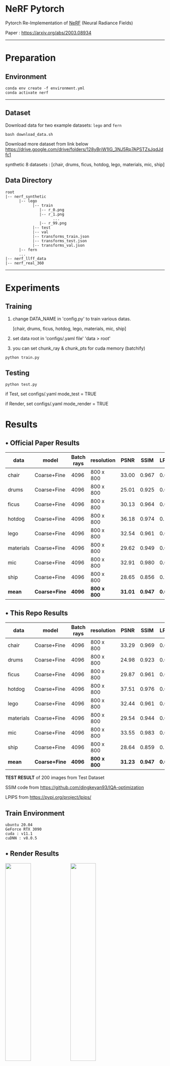 # NeRF Pytorch

Pytorch Re-Implementation of [NeRF](http://www.matthewtancik.com/nerf) (Neural Radiance Fields)

Paper : https://arxiv.org/abs/2003.08934

---

# Preparation

## Environment

```
conda env create -f environment.yml
conda activate nerf
```

---

## Dataset

Download data for two example datasets: `lego` and `fern`

```
bash download_data.sh
```

Download more dataset from link below
https://drive.google.com/drive/folders/128yBriW1IG_3NJ5Rp7APSTZsJqdJdfc1

synthetic 8 datasets : [chair, drums, ficus, hotdog, lego, materials, mic, ship]

## Data Directory

```
root
|-- nerf_synthetic
      |-- lego
            |-- train
               |-- r_0.png
               |-- r_1.png
                     ...
               |-- r_99.png
            |-- test
            |-- val
            |-- transforms_train.json
            |-- transforms_test.json
            |-- transforms_val.json
      |-- fern
      ...
|-- nerf_llff_data
|-- nerf_real_360
```

---

# Experiments

## Training

1. change DATA_NAME in 'config.py' to train various datas.

   [chair, drums, ficus, hotdog, lego, materials, mic, ship]

2. set data root in 'configs/.yaml file' 'data > root'

3. you can set chunk_ray & chunk_pts for cuda memory (batchify)

```
python train.py
```

## Testing

```
python test.py
```

if Test, set configs/.yaml mode_test = TRUE

if Render, set configs/.yaml mode_render = TRUE

# Results

## • Official Paper Results

| data      | model           | Batch rays | resolution    | PSNR      | SSIM      | LPIPS     |
| --------- | --------------- | ---------- | ------------- | --------- | --------- | --------- |
| chair     | Coarse+Fine     | 4096       | 800 x 800     | 33.00     | 0.967     | 0.046     |
| drums     | Coarse+Fine     | 4096       | 800 x 800     | 25.01     | 0.925     | 0.091     |
| ficus     | Coarse+Fine     | 4096       | 800 x 800     | 30.13     | 0.964     | 0.044     |
| hotdog    | Coarse+Fine     | 4096       | 800 x 800     | 36.18     | 0.974     | 0.121     |
| lego      | Coarse+Fine     | 4096       | 800 x 800     | 32.54     | 0.961     | 0.050     |
| materials | Coarse+Fine     | 4096       | 800 x 800     | 29.62     | 0.949     | 0.063     |
| mic       | Coarse+Fine     | 4096       | 800 x 800     | 32.91     | 0.980     | 0.028     |
| ship      | Coarse+Fine     | 4096       | 800 x 800     | 28.65     | 0.856     | 0.206     |
| **mean**  | **Coarse+Fine** | **4096**   | **800 x 800** | **31.01** | **0.947** | **0.081** |

## • This Repo Results

| data      | model           | Batch rays | resolution    | PSNR      | SSIM      | LPIPS     |
| --------- | --------------- | ---------- | ------------- | --------- | --------- | --------- |
| chair     | Coarse+Fine     | 4096       | 800 x 800     | 33.29     | 0.969     | 0.034     |
| drums     | Coarse+Fine     | 4096       | 800 x 800     | 24.98     | 0.923     | 0.083     |
| ficus     | Coarse+Fine     | 4096       | 800 x 800     | 29.87     | 0.961     | 0.050     |
| hotdog    | Coarse+Fine     | 4096       | 800 x 800     | 37.51     | 0.976     | 0.034     |
| lego      | Coarse+Fine     | 4096       | 800 x 800     | 32.44     | 0.961     | 0.045     |
| materials | Coarse+Fine     | 4096       | 800 x 800     | 29.54     | 0.944     | 0.063     |
| mic       | Coarse+Fine     | 4096       | 800 x 800     | 33.55     | 0.983     | 0.019     |
| ship      | Coarse+Fine     | 4096       | 800 x 800     | 28.64     | 0.859     | 0.163     |
| **mean**  | **Coarse+Fine** | **4096**   | **800 x 800** | **31.23** | **0.947** | **0.061** |

**TEST RESULT** of 200 images from Test Dataset

SSIM code from https://github.com/dingkeyan93/IQA-optimization

LPIPS from https://pypi.org/project/lpips/

## Train Environment

```
ubuntu 20.04
GeForce RTX 3090
cuda : v11.1
cuDNN : v8.0.5
```

## • Render Results

<img src="./figures/chair_rgb.gif" width="40%" height="40%">
<img src="./figures/chair_disp.gif" width="40%" height="40%">

<img src="./figures/drums_rgb.gif" width="40%" height="40%">
<img src="./figures/drums_disp.gif" width="40%" height="40%">

<img src="./figures/ficus_rgb.gif" width="40%" height="40%">
<img src="./figures/ficus_disp.gif" width="40%" height="40%">

<img src="./figures/hotdog_rgb.gif" width="40%" height="40%">
<img src="./figures/hotdog_disp.gif" width="40%" height="40%">

<img src="./figures/lego_rgb.gif" width="40%" height="40%">
<img src="./figures/lego_disp.gif" width="40%" height="40%">

<img src="./figures/materials_rgb.gif" width="40%" height="40%">
<img src="./figures/materials_disp.gif" width="40%" height="40%">

<img src="./figures/mic_rgb.gif" width="40%" height="40%">
<img src="./figures/mic_disp.gif" width="40%" height="40%">

<img src="./figures/ship_rgb.gif" width="40%" height="40%">
<img src="./figures/ship_disp.gif" width="40%" height="40%">
